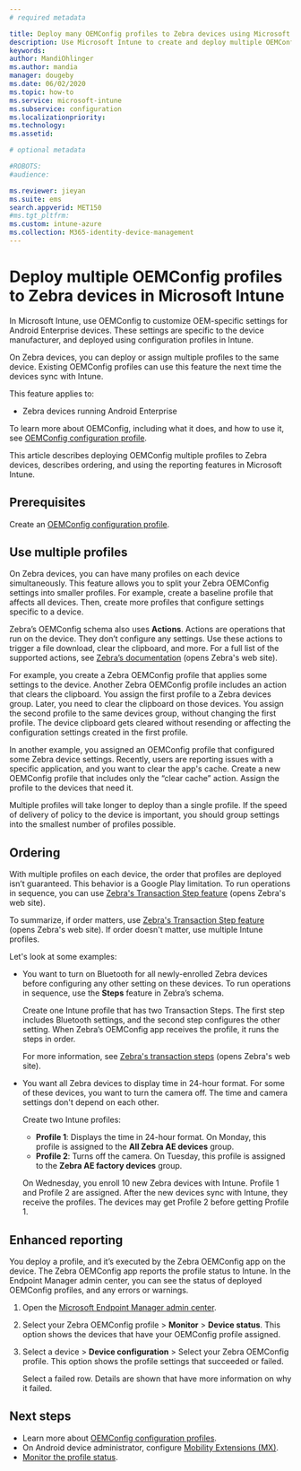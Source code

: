 ```yaml
---
# required metadata

title: Deploy many OEMConfig profiles to Zebra devices using Microsoft Intune
description: Use Microsoft Intune to create and deploy multiple OEMConfig device configuration profiles on Zebra devices running Android Enterprise. Use Zebra actions and steps to order your profiles.
keywords:
author: MandiOhlinger
ms.author: mandia
manager: dougeby
ms.date: 06/02/2020
ms.topic: how-to
ms.service: microsoft-intune
ms.subservice: configuration
ms.localizationpriority:
ms.technology:
ms.assetid: 

# optional metadata

#ROBOTS:
#audience:

ms.reviewer: jieyan
ms.suite: ems
search.appverid: MET150
#ms.tgt_pltfrm:
ms.custom: intune-azure
ms.collection: M365-identity-device-management
---
```


# Deploy multiple OEMConfig profiles to Zebra devices in Microsoft Intune

In Microsoft Intune, use OEMConfig to customize OEM-specific settings for Android Enterprise devices. These settings are specific to the device manufacturer, and deployed using configuration profiles in Intune.

On Zebra devices, you can deploy or assign multiple profiles to the same device. Existing OEMConfig profiles can use this feature the next time the devices sync with Intune.

This feature applies to:

- Zebra devices running Android Enterprise

To learn more about OEMConfig, including what it does, and how to use it, see [OEMConfig configuration profile](android-oem-configuration-overview.md).

This article describes deploying OEMConfig multiple profiles to Zebra devices, describes ordering, and using the reporting features in Microsoft Intune.

## Prerequisites

Create an [OEMConfig configuration profile](android-oem-configuration-overview.md).

## Use multiple profiles

On Zebra devices, you can have many profiles on each device simultaneously. This feature allows you to split your Zebra OEMConfig settings into smaller profiles. For example, create a baseline profile that affects all devices. Then, create more profiles that configure settings specific to a device.

Zebra’s OEMConfig schema also uses **Actions**. Actions are operations that run on the device. They don’t configure any settings. Use these actions to trigger a file download, clear the clipboard, and more. For a full list of the supported actions, see [Zebra’s documentation](https://techdocs.zebra.com/oemconfig/) (opens Zebra's web site).

For example, you create a Zebra OEMConfig profile that applies some settings to the device. Another Zebra OEMConfig profile includes an action that clears the clipboard. You assign the first profile to a Zebra devices group. Later, you need to clear the clipboard on those devices. You assign the second profile to the same devices group, without changing the first profile. The device clipboard gets cleared without resending or affecting the configuration settings created in the first profile.

In another example, you assigned an OEMConfig profile that configured some Zebra device settings. Recently, users are reporting issues with a specific application, and you want to clear the app's cache. Create a new OEMConfig profile that includes only the “clear cache” action. Assign the profile to the devices that need it.

Multiple profiles will take longer to deploy than a single profile. If the speed of delivery of policy to the device is important, you should group settings into the smallest number of profiles possible. 

## Ordering

With multiple profiles on each device, the order that profiles are deployed isn’t guaranteed. This behavior is a Google Play limitation. To run operations in sequence, you can use [Zebra's Transaction Step feature](https://techdocs.zebra.com/oemconfig/11-4/mc/#transactionsteps) (opens Zebra's web site). 

To summarize, if order matters, use [Zebra's Transaction Step feature](https://techdocs.zebra.com/oemconfig/11-4/mc/#transactionsteps) (opens Zebra's web site). If order doesn't matter, use multiple Intune profiles. 

Let's look at some examples:

- You want to turn on Bluetooth for all newly-enrolled Zebra devices before configuring any other setting on these devices. To run operations in sequence, use the **Steps** feature in Zebra’s schema.

  Create one Intune profile that has two Transaction Steps. The first step includes Bluetooth settings, and the second step configures the other setting. When Zebra’s OEMConfig app receives the profile, it runs the steps in order.

  For more information, see [Zebra's transaction steps](https://techdocs.zebra.com/oemconfig/11-4/mc/#transactionsteps) (opens Zebra's web site).

- You want all Zebra devices to display time in 24-hour format. For some of these devices, you want to turn the camera off. The time and camera settings don't depend on each other.

  Create two Intune profiles:

  - **Profile 1**: Displays the time in 24-hour format. On Monday, this profile is assigned to the **All Zebra AE devices** group.
  - **Profile 2**: Turns off the camera. On Tuesday, this profile is assigned to the **Zebra AE factory devices** group.

  On Wednesday, you enroll 10 new Zebra devices with Intune. Profile 1 and Profile 2 are assigned. After the new devices sync with Intune, they receive the profiles. The devices may get Profile 2 before getting Profile 1.

## Enhanced reporting

You deploy a profile, and it’s executed by the Zebra OEMConfig app on the device. The Zebra OEMConfig app reports the profile status to Intune. In the Endpoint Manager admin center, you can see the status of deployed OEMConfig profiles, and any errors or warnings.

1. Open the [Microsoft Endpoint Manager admin center](https://go.microsoft.com/fwlink/?linkid=2109431).
2. Select your Zebra OEMConfig profile > **Monitor** > **Device status**. This option shows the devices that have your OEMConfig profile assigned.
3. Select a device > **Device configuration** > Select your Zebra OEMConfig profile. This option shows the profile settings that succeeded or failed.

    Select a failed row. Details are shown that have more information on why it failed.

## Next steps

- Learn more about [OEMConfig configuration profiles](android-oem-configuration-overview.md).
- On Android device administrator, configure [Mobility Extensions (MX)](android-zebra-mx-overview.md).
- [Monitor the profile status](device-profile-monitor.md).
